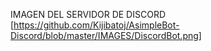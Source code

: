 IMAGEN DEL SERVIDOR DE DISCORD [https://github.com/Kijibatoj/AsimpleBot-Discord/blob/master/IMAGES/DiscordBot.png]
